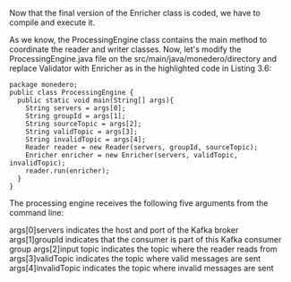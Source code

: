 Now that the final version of the Enricher class is coded, we have to compile and execute it.

As we know, the ProcessingEngine class contains the main method to coordinate the reader and writer classes. Now, let's modify the ProcessingEngine.java file on the src/main/java/monedero/directory and replace Validator with Enricher as in the highlighted code in Listing 3.6:

```
package monedero;
public class ProcessingEngine {
  public static void main(String[] args){
    String servers = args[0];
    String groupId = args[1];
    String sourceTopic = args[2];
    String validTopic = args[3];
    String invalidTopic = args[4];
    Reader reader = new Reader(servers, groupId, sourceTopic);
    Enricher enricher = new Enricher(servers, validTopic, invalidTopic);
    reader.run(enricher);
  }
}
```

The processing engine receives the following five arguments from the command line:

args[0]servers indicates the host and port of the Kafka broker
args[1]groupId indicates that the consumer is part of this Kafka consumer group
args[2]input topic indicates the topic where the reader reads from
args[3]validTopic indicates the topic where valid messages are sent
args[4]invalidTopic indicates the topic where invalid messages are sent